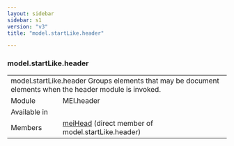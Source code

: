 ```yaml
---
layout: sidebar
sidebar: s1
version: "v3"
title: "model.startLike.header"

---
```


<div class="classSpec model">
   <h3 id="model.startLike.header">model.startLike.header</h3>
   <table class="wovenodd">
      <tr>
         <td colspan="2" class="wovenodd-col2">
            <span class="label">model.startLike.header</span> Groups elements that may be document elements when the header module is invoked.
         </td>
      </tr>
      <tr>
         <td class="wovenodd-col1">
            <span class="label" lang="en">Module</span>
         </td>
         <td class="wovenodd-col2">MEI.header</td>
      </tr>
      <tr>
         <td class="wovenodd-col1">
            <span class="label" lang="en">Available in</span>
         </td>
         <td class="wovenodd-col2">
            <div class="parent"></div>
         </td>
      </tr>
      <tr>
         <td class="wovenodd-col1">
            <span class="label" lang="en">Members</span>
         </td>
         <td class="wovenodd-col2">
            <div class="parent">
               <div>
                  <a class="link_odd_elementSpec" href="/{{ page.version }}/meiHead">meiHead</a> (direct member of model.startLike.header)
               </div>
            </div>
         </td>
      </tr>
   </table>
</div>
